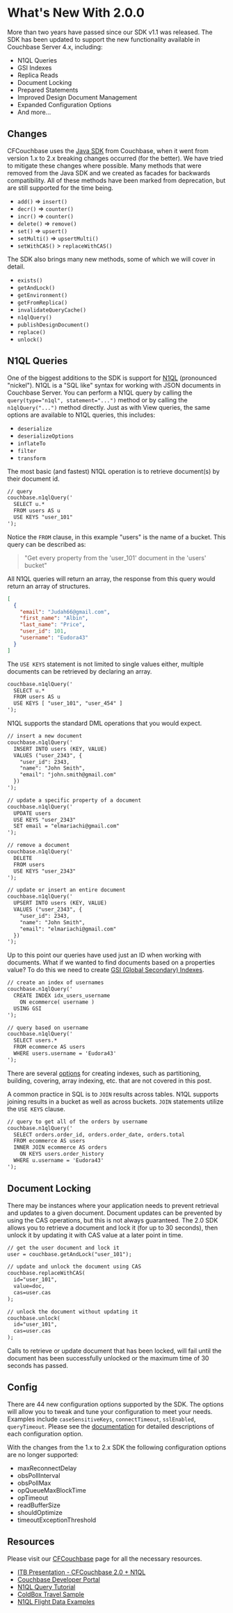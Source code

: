 # What's New With 2.0.0

More than two years have passed since our SDK v1.1 was released.  The SDK has been updated to support the new functionality available in Couchbase Server 4.x, including:

- N1QL Queries
- GSI Indexes
- Replica Reads
- Document Locking
- Prepared Statements
- Improved Design Document Management
- Expanded Configuration Options
- And more...

## Changes 

CFCouchbase uses the [Java SDK](http://developer.couchbase.com/documentation/server/current/sdks/java-2.2/java-intro.html) from Couchbase, when it went from version 1.x to 2.x breaking changes occurred (for the better).  We have tried to mitigate these changes where possible.  Many methods that were removed from the Java SDK and we created as facades for backwards compatibility.  All of these methods have been marked from deprecation, but are still supported for the time being.

- `add()` => `insert()`
- `decr()` => `counter()`
- `incr()` => `counter()` 
- `delete()` => `remove()` 
- `set()` => `upsert()`
- `setMulti()` => `upsertMulti()`
- `setWithCAS()` > `replaceWithCAS()`

The SDK also brings many new methods, some of which we will cover in detail. 

- `exists()`
- `getAndLock()`
- `getEnvironment()`
- `getFromReplica()`
- `invalidateQueryCache()`
- `n1qlQuery()`
- `publishDesignDocument()`
- `replace()`
- `unlock()`

## N1QL Queries

One of the biggest additions to the SDK is support for [N1QL](http://developer.couchbase.com/documentation/server/current/getting-started/first-n1ql-query.html) (pronounced "nickel").  N1QL is a "SQL like" syntax for working with JSON documents in Couchbase Server.  You can perform a N1QL query by calling the  `query(type="n1ql", statement="...")` method or by calling the `n1qlQuery("...")` method directly.  Just as with View queries, the same options are available to N1QL queries, this includes: 

- `deserialize`
- `deserializeOptions`
- `inflateTo`
- `filter`
- `transform`

The most basic (and fastest) N1QL operation is to retrieve document(s) by their document id.  

```cfml
// query
couchbase.n1qlQuery('
  SELECT u.* 
  FROM users AS u
  USE KEYS "user_101"
');
```

Notice the `FROM` clause, in this example "users" is the name of a bucket.  This query can be described as: 

> "Get every property from the 'user_101' document in the 'users' bucket"

All N1QL queries will return an array, the response from this query would return an array of structures.  

```json
[
  {
    "email": "Judah66@gmail.com",
    "first_name": "Albin",
    "last_name": "Price",
    "user_id": 101,
    "username": "Eudora43"
  }
]
```

The `USE KEYS` statement is not limited to single values either, multiple documents can be retrieved by declaring an array.

```cfml
couchbase.n1qlQuery('
  SELECT u.* 
  FROM users AS u
  USE KEYS [ "user_101", "user_454" ]
');
```

N1QL supports the standard DML operations that you would expect.  

```cfml
// insert a new document
couchbase.n1qlQuery('
  INSERT INTO users (KEY, VALUE)
  VALUES ("user_2343", {
    "user_id": 2343,
    "name": "John Smith",
    "email": "john.smith@gmail.com"
  })
');

// update a specific property of a document
couchbase.n1qlQuery('
  UPDATE users
  USE KEYS "user_2343"
  SET email = "elmariachi@gmail.com"
');

// remove a document
couchbase.n1qlQuery('
  DELETE 
  FROM users
  USE KEYS "user_2343"
');

// update or insert an entire document
couchbase.n1qlQuery('
  UPSERT INTO users (KEY, VALUE)
  VALUES ("user_2343", {
    "user_id": 2343,
    "name": "John Smith",
    "email": "elmariachi@gmail.com"
  })
');
```

Up to this point our queries have used just an ID when working with documents.  What if we wanted to find documents based on a properties value?  To do this we need to create [GSI (Global Secondary) Indexes](http://developer.couchbase.com/documentation/server/current/architecture/global-secondary-indexes.html).

```cfml
// create an index of usernames
couchbase.n1qlQuery('
  CREATE INDEX idx_users_username 
    ON ecommerce( username )
  USING GSI
');

// query based on username
couchbase.n1qlQuery('
  SELECT users.* 
  FROM ecommerce AS users
  WHERE users.username = 'Eudora43'
');
```

There are several [options](http://developer.couchbase.com/documentation/server/current/n1ql/n1ql-language-reference/createindex.html) for creating indexes, such as partitioning, building, covering, array indexing, etc. that are not covered in this post. 


A common practice in SQL is to `JOIN` results across tables.  N1QL supports joining results in a bucket as well as across buckets.  `JOIN` statements utilize the `USE KEYS` clause. 

```cfml
// query to get all of the orders by username
couchbase.n1qlQuery('
  SELECT orders.order_id, orders.order_date, orders.total
  FROM ecommerce AS users
  INNER JOIN ecommerce AS orders 
    ON KEYS users.order_history
  WHERE u.username = 'Eudora43'
');
```

## Document Locking

There may be instances where your application needs to prevent retrieval and updates to a given document.  Document updates can be prevented by using the CAS operations, but this is not always guaranteed.  The 2.0 SDK allows you to retrieve a document and lock it (for up to 30 seconds), then unlock it by updating it with CAS value at a later point in time. 

```cfml
// get the user document and lock it
user = couchbase.getAndLock("user_101");

// update and unlock the document using CAS
couchbase.replaceWithCAS(
  id="user_101",
  value=doc,
  cas=user.cas
);

// unlock the document without updating it
couchbase.unlock(
  id="user_101",
  cas=user.cas
);
```

Calls to retrieve or update document that has been locked, will fail until the document has been successfully unlocked or the maximum time of 30 seconds has passed.

## Config

There are 44 new configuration options supported by the SDK.  The options will allow you to tweak and tune your configuration to meet your needs.  Examples include `caseSensitiveKeys`, `connectTimeout`, `sslEnabled`, `queryTimeout`.  Please see the [documentation](http://developer.couchbase.com/documentation/server/current/sdks/java-2.2/env-config.html#story-h2-2) for detailed descriptions of each configuration option.  

With the changes from the 1.x to 2.x SDK the following configuration options are no longer supported: 

- maxReconnectDelay
- obsPollInterval
- obsPollMax
- opQueueMaxBlockTime
- opTimeout
- readBufferSize
- shouldOptimize
- timeoutExceptionThreshold

## Resources
Please visit our [CFCouchbase](https://www.ortussolutions.com/products/cfcouchbase) page for all the necessary resources.

- [ITB Presentation - CFCouchbase 2.0 + N1QL](https://www.slideshare.net/secret/425CbL6sce5N2b)
- [Couchbase Developer Portal](http://developer.couchbase.com)
- [N1QL Query Tutorial](http://query.pub.couchbase.com/)
- [ColdBox Travel Sample](https://github.com/coldbox-samples/cfcouchbase-travel)
- [N1QL Flight Data Examples](https://github.com/bentonam/fakeit-examples/tree/master/flight-data/docs/n1ql)